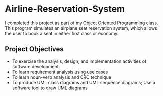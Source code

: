 # Airline-Reservation-System

I completed this project as part of my Object Oriented Programming class. This program simulates an airplane seat reservation system, which allows the user to book a seat in either first class or economy. 

## Project Objectives

- To exercise the analysis, design, and implementation activities of software development.
- To learn requirement analysis using use cases
- To learn noun-verb analysis and CRC technique
- To produce UML class diagrams and UML sequence diagrams; Use a software tool to draw UML diagrams
